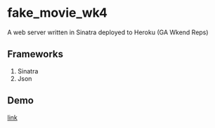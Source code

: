# fake_movie_wk4
A web server written in Sinatra deployed to Heroku (GA Wkend Reps)

## Frameworks
1. Sinatra
2. Json

## Demo
[link]("fakemovie.herokuapp.com")

